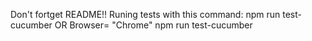 Don't fortget README!!
Runing tests with this command: npm run test-cucumber  OR Browser= "Chrome" npm run test-cucumber
